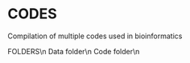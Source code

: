 # CODES
Compilation of multiple codes used in bioinformatics

FOLDERS\n
  Data folder\n
  Code folder\n
